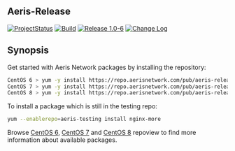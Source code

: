 ## Aeris-Release

[![ProjectStatus](https://img.shields.io/badge/status-active-brightgreen.svg)](#)
[![Build](https://img.shields.io/travis/karljohns0n/nginx-more/master.svg)](https://travis-ci.org/karljohns0n/pkg-aeris-release)
[![Release 1.0-6](https://img.shields.io/badge/release-1.0--6-success.svg)](#)
[![Change Log](https://img.shields.io/badge/change-log-blue.svg?style=flat)](https://repo.aerisnetwork.com/stable/centos/6/x86_64/repoview/aeris-release.html)

## Synopsis

Get started with Aeris Network packages by installing the repository:

```bash
CentOS 6 > yum -y install https://repo.aerisnetwork.com/pub/aeris-release-6.rpm
CentOS 7 > yum -y install https://repo.aerisnetwork.com/pub/aeris-release-7.rpm
CentOS 8 > yum -y install https://repo.aerisnetwork.com/pub/aeris-release-8.rpm
```

To install a package which is still in the testing repo:

```bash
yum --enablerepo=aeris-testing install nginx-more
```

Browse [CentOS 6](https://repo.aerisnetwork.com/stable/centos/6/x86_64/repoview/), [CentOS 7](https://repo.aerisnetwork.com/stable/centos/7/x86_64/repoview/) and [CentOS 8](https://repo.aerisnetwork.com/stable/centos/8/x86_64/repoview/) repoview to find more information about available packages.
